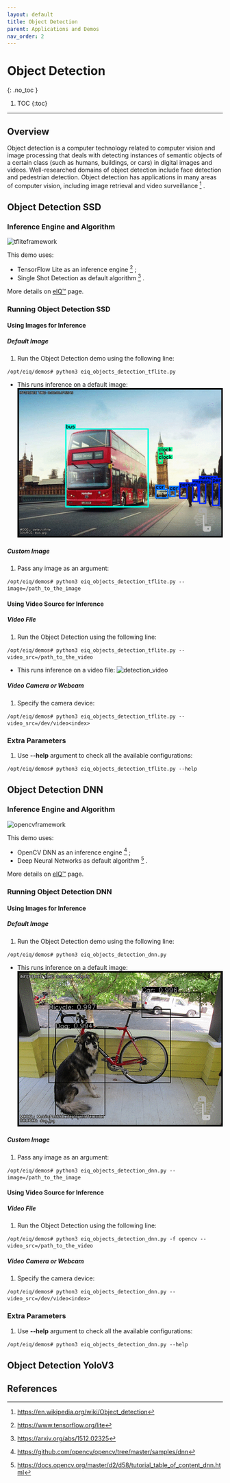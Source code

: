 ```yaml
---
layout: default
title: Object Detection
parent: Applications and Demos
nav_order: 2
---
```


# **Object Detection**
{: .no_toc }

1. TOC
{:toc}
---

## **Overview**

Object detection is a computer technology related to computer vision and image
processing that deals with detecting instances of semantic objects of a certain
class (such as humans, buildings, or cars) in digital images and videos.
Well-researched domains of object detection include face detection and pedestrian
detection. Object detection has applications in many areas of computer vision,
including image retrieval and video surveillance [^1] .

## **Object Detection SSD**

### **Inference Engine and Algorithm**

![tfliteframework][tflite]

This demo uses:

 * TensorFlow Lite as an inference engine [^2] ;
 * Single Shot Detection as default algorithm [^3] .

More details on [eIQ™][eiq] page.

### **Running Object Detection SSD**

#### **Using Images for Inference**

##### **Default Image**

1. Run the Object Detection demo using the following line:
```console
/opt/eiq/demos# python3 eiq_objects_detection_tflite.py
```
  * This runs inference on a default image:
  ![detection][image_eIQObjectDetection]

##### **Custom Image**

1. Pass any image as an argument:
```console
/opt/eiq/demos# python3 eiq_objects_detection_tflite.py --image=/path_to_the_image
```

#### **Using Video Source for Inference**

##### **Video File**

1. Run the Object Detection using the following line:
```console
/opt/eiq/demos# python3 eiq_objects_detection_tflite.py --video_src=/path_to_the_video
```
  * This runs inference on a video file:
  ![detection_video][video_eIQObjectDetection]

##### **Video Camera or Webcam**

1. Specify the camera device:
```console
/opt/eiq/demos# python3 eiq_objects_detection_tflite.py --video_src=/dev/video<index>
```

### **Extra Parameters**

1. Use **--help** argument to check all the available configurations:
```console
/opt/eiq/demos# python3 eiq_objects_detection_tflite.py --help
```

## **Object Detection DNN**

### **Inference Engine and Algorithm**

![opencvframework][opencv]

This demo uses:

 * OpenCV DNN as an inference engine [^4] ;
 * Deep Neural Networks as default algorithm [^5] .

More details on [eIQ™][eiq] page.

### **Running Object Detection DNN**

#### **Using Images for Inference**

##### **Default Image**

1. Run the Object Detection demo using the following line:
```console
/opt/eiq/demos# python3 eiq_objects_detection_dnn.py
```
  * This runs inference on a default image:
  ![image_dnn][image_eIQObjectDetectionDNN]

##### **Custom Image**

1. Pass any image as an argument:
```console
/opt/eiq/demos# python3 eiq_objects_detection_dnn.py --image=/path_to_the_image
```

#### **Using Video Source for Inference**

##### **Video File**

1. Run the Object Detection using the following line:
```console
/opt/eiq/demos# python3 eiq_objects_detection_dnn.py -f opencv --video_src=/path_to_the_video
```

##### **Video Camera or Webcam**

1. Specify the camera device:
```console
/opt/eiq/demos# python3 eiq_objects_detection_dnn.py --video_src=/dev/video<index>
```

### **Extra Parameters**

1. Use **--help** argument to check all the available configurations:
```console
/opt/eiq/demos# python3 eiq_objects_detection_dnn.py --help
```

## **Object Detection YoloV3**

## **References**

[^1]: https://en.wikipedia.org/wiki/Object_detection
[^2]: https://www.tensorflow.org/lite
[^3]: https://arxiv.org/abs/1512.02325
[^4]: https://github.com/opencv/opencv/tree/master/samples/dnn
[^5]: https://docs.opencv.org/master/d2/d58/tutorial_table_of_content_dnn.html

[image_eIQObjectDetection]: ../media/demos/eIQObjectDetection/image_eiqobjectdetection_resized_logo.gif

[video_eIQObjectDetection]: ../media/demos/eIQObjectDetection/video_eIQObjectDetection.gif

[image_eIQObjectDetectionDNN]: ../media/demos/eIQObjectDetectionDNN/image_eiqobjectdetectiondnn_resized_logo.gif

[tflite]: https://img.shields.io/badge/TFLite-2.1.0-orange
[opencv]: https://img.shields.io/badge/OpenCV-4.2.0-yellow
[eiq]: https://www.nxp.com/design/software/development-software/eiq-ml-development-environment:EIQ

